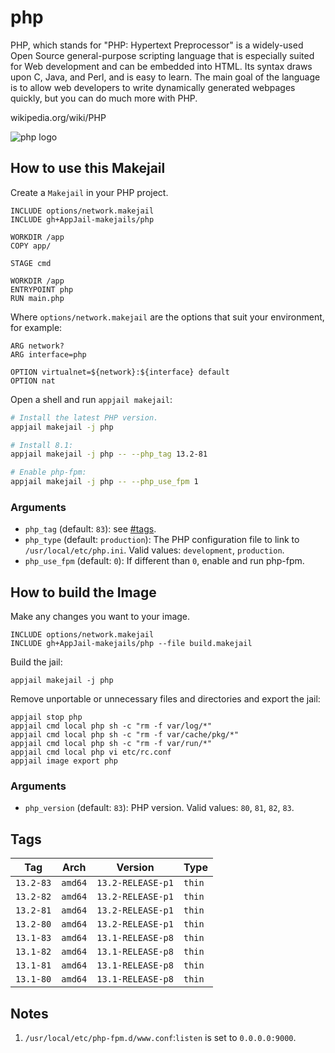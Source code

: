 # php

PHP, which stands for "PHP: Hypertext Preprocessor" is a widely-used Open Source general-purpose scripting language that is especially suited for Web development and can be embedded into HTML.  Its syntax draws upon C, Java, and Perl, and is easy to learn.  The main goal of the language is to allow web developers to write dynamically generated webpages quickly, but you can do much more with PHP.

wikipedia.org/wiki/PHP

![php logo](https://upload.wikimedia.org/wikipedia/commons/thumb/2/27/PHP-logo.svg/121px-PHP-logo.svg.png)

## How to use this Makejail

Create a `Makejail` in your PHP project.

```
INCLUDE options/network.makejail
INCLUDE gh+AppJail-makejails/php

WORKDIR /app
COPY app/

STAGE cmd

WORKDIR /app
ENTRYPOINT php
RUN main.php
```

Where `options/network.makejail` are the options that suit your environment, for example:

```
ARG network?
ARG interface=php

OPTION virtualnet=${network}:${interface} default
OPTION nat
```

Open a shell and run `appjail makejail`:

```sh
# Install the latest PHP version.
appjail makejail -j php

# Install 8.1:
appjail makejail -j php -- --php_tag 13.2-81

# Enable php-fpm:
appjail makejail -j php -- --php_use_fpm 1
```

### Arguments

* `php_tag` (default: `83`): see [#tags](#tags).
* `php_type` (default: `production`): The PHP configuration file to link to `/usr/local/etc/php.ini`. Valid values: `development`, `production`.
* `php_use_fpm` (default: `0`): If different than `0`, enable and run php-fpm.

## How to build the Image

Make any changes you want to your image.

```
INCLUDE options/network.makejail
INCLUDE gh+AppJail-makejails/php --file build.makejail
```

Build the jail:

```
appjail makejail -j php
```

Remove unportable or unnecessary files and directories and export the jail:

```
appjail stop php
appjail cmd local php sh -c "rm -f var/log/*"
appjail cmd local php sh -c "rm -f var/cache/pkg/*"
appjail cmd local php sh -c "rm -f var/run/*"
appjail cmd local php vi etc/rc.conf
appjail image export php
```

### Arguments

* `php_version` (default: `83`): PHP version. Valid values: `80`, `81`, `82`, `83`.

## Tags

| Tag       | Arch    | Version           | Type   |
| --------- | ------- | ----------------- | ------ |
| `13.2-83` | `amd64` | `13.2-RELEASE-p1` | `thin` |
| `13.2-82` | `amd64` | `13.2-RELEASE-p1` | `thin` |
| `13.2-81` | `amd64` | `13.2-RELEASE-p1` | `thin` |
| `13.2-80` | `amd64` | `13.2-RELEASE-p1` | `thin` |
| `13.1-83` | `amd64` | `13.1-RELEASE-p8` | `thin` |
| `13.1-82` | `amd64` | `13.1-RELEASE-p8` | `thin` |
| `13.1-81` | `amd64` | `13.1-RELEASE-p8` | `thin` |
| `13.1-80` | `amd64` | `13.1-RELEASE-p8` | `thin` |

## Notes

1. `/usr/local/etc/php-fpm.d/www.conf`:`listen` is set to `0.0.0.0:9000`.
